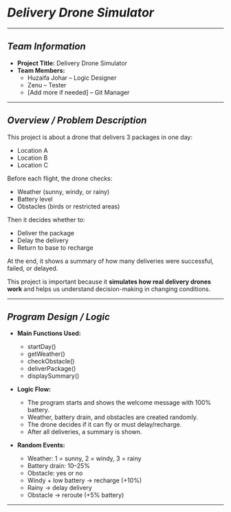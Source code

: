 # *Delivery Drone Simulator*

---

## *Team Information*
* **Project Title:** Delivery Drone Simulator  
* **Team Members:**  
  * Huzaifa Johar – Logic Designer  
  * Zenu – Tester  
  * [Add more if needed] – Git Manager  

---

## *Overview / Problem Description*
This project is about a drone that delivers 3 packages in one day:  
* Location A  
* Location B  
* Location C  

Before each flight, the drone checks:  
* Weather (sunny, windy, or rainy)  
* Battery level  
* Obstacles (birds or restricted areas)  

Then it decides whether to:  
* Deliver the package  
* Delay the delivery  
* Return to base to recharge  

At the end, it shows a summary of how many deliveries were successful, failed, or delayed.

This project is important because it **simulates how real delivery drones work** and helps us understand decision-making in changing conditions.

---

## *Program Design / Logic*
* **Main Functions Used:**
  * startDay()
  * getWeather()
  * checkObstacle()
  * deliverPackage()
  * displaySummary()

* **Logic Flow:**
  * The program starts and shows the welcome message with 100% battery.  
  * Weather, battery drain, and obstacles are created randomly.  
  * The drone decides if it can fly or must delay/recharge.  
  * After all deliveries, a summary is shown.

* **Random Events:**
  * Weather: 1 = sunny, 2 = windy, 3 = rainy  
  * Battery drain: 10–25%  
  * Obstacle: yes or no  
  * Windy + low battery → recharge (+10%)  
  * Rainy → delay delivery  
  * Obstacle → reroute (+5% battery)

---




